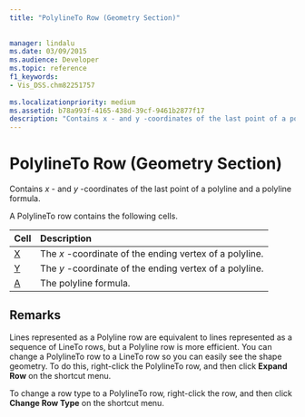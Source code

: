 ```yaml
---
title: "PolylineTo Row (Geometry Section)"
 
 
manager: lindalu
ms.date: 03/09/2015
ms.audience: Developer
ms.topic: reference
f1_keywords:
- Vis_DSS.chm82251757
 
ms.localizationpriority: medium
ms.assetid: b78a993f-4165-438d-39cf-9461b2877f17
description: "Contains x - and y -coordinates of the last point of a polyline and a polyline formula."
---
```


# PolylineTo Row (Geometry Section)

Contains  *x*  - and  *y*  -coordinates of the last point of a polyline and a polyline formula. 
  
A PolylineTo row contains the following cells.
  
|**Cell**|**Description**|
|:-----|:-----|
|[X](x-cell-geometry-section.md) <br/> |The *x*  -coordinate of the ending vertex of a polyline. |
|[Y](y-cell-geometry-section.md) <br/> |The *y*  -coordinate of the ending vertex of a polyline. |
|[A](a-cell-geometry-section.md) <br/> |The polyline formula. |
   
## Remarks

Lines represented as a Polyline row are equivalent to lines represented as a sequence of LineTo rows, but a Polyline row is more efficient. You can change a PolylineTo row to a LineTo row so you can easily see the shape geometry. To do this, right-click the PolylineTo row, and then click **Expand Row** on the shortcut menu. 
  
To change a row type to a PolylineTo row, right-click the row, and then click **Change Row Type** on the shortcut menu. 
  

